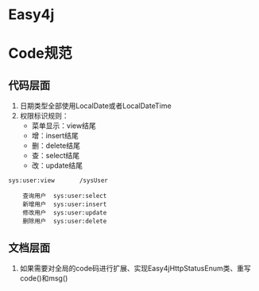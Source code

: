 # Easy4j

# Code规范

## 代码层面
1. 日期类型全部使用LocalDate或者LocalDateTime
2. 权限标识规则：
    - 菜单显示：view结尾
    - 增：insert结尾
    - 删：delete结尾
    - 查：select结尾
    - 改：update结尾
```text
sys:user:view		/sysUser

	查询用户  sys:user:select 
	新增用户  sys:user:insert 
	修改用户  sys:user:update
	删除用户  sys:user:delete
```

## 文档层面
1. 如果需要对全局的code码进行扩展、实现Easy4jHttpStatusEnum类、重写code()和msg()
